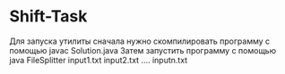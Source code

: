# Shift-Task
Для запуска утилиты сначала нужно скомпилировать программу с помощью javac Solution.java
Затем запустить программу с помощью java FileSplitter input1.txt input2.txt .... inputn.txt
